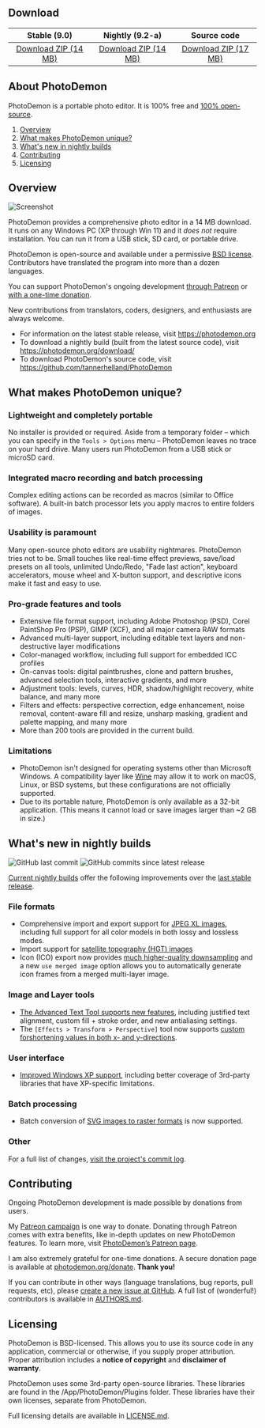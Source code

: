 ## Download

| Stable (9.0) | Nightly (9.2-a) | Source code |
| :----------: | :-------------: | :---------: |
| [Download ZIP (14 MB)](https://github.com/tannerhelland/PhotoDemon/releases/download/v9.0/PhotoDemon-9.0.zip) | [Download ZIP (14 MB)](https://github.com/tannerhelland/PhotoDemon/releases/download/PhotoDemon-nightly/PhotoDemon-nightly.zip) | [Download ZIP (17 MB)](https://github.com/tannerhelland/PhotoDemon/archive/main.zip) |

## About PhotoDemon

PhotoDemon is a portable photo editor.  It is 100% free and [100% open-source](https://github.com/tannerhelland/PhotoDemon/blob/main/README.md#licensing).  

1. [Overview](#overview)
2. [What makes PhotoDemon unique?](#what-makes-photodemon-unique)
3. [What's new in nightly builds](#whats-new-in-nightly-builds)
4. [Contributing](#contributing)
5. [Licensing](#licensing)

## Overview

![Screenshot](https://photodemon.org/media/images/photodemon_9.0.png)

PhotoDemon provides a comprehensive photo editor in a 14 MB download.  It runs on any Windows PC (XP through Win 11) and it *does not* require installation.  You can run it from a USB stick, SD card, or portable drive.

PhotoDemon is open-source and available under a permissive [BSD license](#licensing).  Contributors have translated the program into more than a dozen languages.

You can support PhotoDemon's ongoing development [through Patreon](https://www.patreon.com/photodemon) or [with a one-time donation](https://photodemon.org/donate/).

New contributions from translators, coders, designers, and enthusiasts are always welcome.

* For information on the latest stable release, visit https://photodemon.org
* To download a nightly build (built from the latest source code), visit https://photodemon.org/download/
* To download PhotoDemon's source code, visit https://github.com/tannerhelland/PhotoDemon

## What makes PhotoDemon unique?

### Lightweight and completely portable
No installer is provided or required.  Aside from a temporary folder – which you can specify in the `Tools > Options` menu – PhotoDemon leaves no trace on your hard drive.  Many users run PhotoDemon from a USB stick or microSD card.

### Integrated macro recording and batch processing
Complex editing actions can be recorded as macros (similar to Office software).  A built-in batch processor lets you apply macros to entire folders of images.

### Usability is paramount
Many open-source photo editors are usability nightmares.  PhotoDemon tries not to be.  Small touches like real-time effect previews, save/load presets on all tools, unlimited Undo/Redo, "Fade last action", keyboard accelerators, mouse wheel and X-button support, and descriptive icons make it fast and easy to use.

### Pro-grade features and tools
* Extensive file format support, including Adobe Photoshop (PSD), Corel PaintShop Pro (PSP), GIMP (XCF), and all major camera RAW formats
* Advanced multi-layer support, including editable text layers and non-destructive layer modifications 
* Color-managed workflow, including full support for embedded ICC profiles
* On-canvas tools: digital paintbrushes, clone and pattern brushes, advanced selection tools, interactive gradients, and more
* Adjustment tools: levels, curves, HDR, shadow/highlight recovery, white balance, and many more
* Filters and effects: perspective correction, edge enhancement, noise removal, content-aware fill and resize, unsharp masking, gradient and palette mapping, and many more
* More than 200 tools are provided in the current build.

### Limitations

* PhotoDemon isn't designed for operating systems other than Microsoft Windows.  A compatibility layer like [Wine](http://www.winehq.org/) may allow it to work on macOS, Linux, or BSD systems, but these configurations are not officially supported.
* Due to its portable nature, PhotoDemon is only available as a 32-bit application.  (This means it cannot load or save images larger than ~2 GB in size.)

## What's new in nightly builds

![GitHub last commit](https://img.shields.io/github/last-commit/tannerhelland/PhotoDemon?style=flat-square)  ![GitHub commits since latest release](https://img.shields.io/github/commits-since/tannerhelland/PhotoDemon/latest?style=flat-square&color=light-green)

[Current nightly builds](https://photodemon.org/download/) offer the following improvements over the [last stable release](https://photodemon.org/2022/09/08/photodemon-9-0.html).

### File formats

- Comprehensive import and export support for [JPEG XL images](https://en.wikipedia.org/wiki/JPEG_XL), including full support for all color models in both lossy and lossless modes.
- Import support for [satellite topography (HGT) images](https://www2.jpl.nasa.gov/srtm/faq.html#data)
- Icon (ICO) export now provides [much higher-quality downsampling](https://github.com/tannerhelland/PhotoDemon/commit/6c3dc5ae7b33791d3cb2c7611409679f3a4c3e40) and a new `use merged image` option allows you to automatically generate icon frames from a merged multi-layer image.

### Image and Layer tools

- [The Advanced Text Tool supports new features](https://github.com/tannerhelland/PhotoDemon/pull/431), including justified text alignment, custom fill + stroke order, and new antialiasing settings.
- The `[Effects > Transform > Perspective]` tool now supports [custom forshortening values in both x- and y-directions](https://github.com/tannerhelland/PhotoDemon/commit/27f6d12242fad25e14b0226831d88fdd4ee7dc31).

### User interface 

- [Improved Windows XP support](https://github.com/tannerhelland/PhotoDemon/commit/8b339413e4604a568c829df9f42e52aacd786d51), including better coverage of 3rd-party libraries that have XP-specific limitations.

### Batch processing

- Batch conversion of [SVG images to raster formats](https://github.com/tannerhelland/PhotoDemon/commit/13c466f1aaef58afe623a56f47da6b3975541329) is now supported.

### Other

For a full list of changes, [visit the project's commit log](https://github.com/tannerhelland/PhotoDemon/commits/main).

## Contributing

Ongoing PhotoDemon development is made possible by donations from users.

My [Patreon campaign](https://www.patreon.com/photodemon) is one way to donate. Donating through Patreon comes with extra benefits, like in-depth updates on new PhotoDemon features. To learn more, visit [PhotoDemon’s Patreon page](https://www.patreon.com/photodemon).

I am also extremely grateful for one-time donations.  A secure donation page is available at [photodemon.org/donate](https://photodemon.org/donate/).  **Thank you!**

If you can contribute in other ways (language translations, bug reports, pull requests, etc), please [create a new issue at GitHub](https://github.com/tannerhelland/PhotoDemon/issues).  A full list of (wonderful!) contributors is available in [AUTHORS.md](https://github.com/tannerhelland/PhotoDemon/blob/main/AUTHORS.md).

## Licensing

PhotoDemon is BSD-licensed.  This allows you to use its source code in any application, commercial or otherwise, if you supply proper attribution.  Proper attribution includes a **notice of copyright** and **disclaimer of warranty**.

PhotoDemon uses some 3rd-party open-source libraries.  These libraries are found in the /App/PhotoDemon/Plugins folder.  These libraries have their own licenses, separate from PhotoDemon.

Full licensing details are available in [LICENSE.md](https://github.com/tannerhelland/PhotoDemon/blob/main/LICENSE.md).
